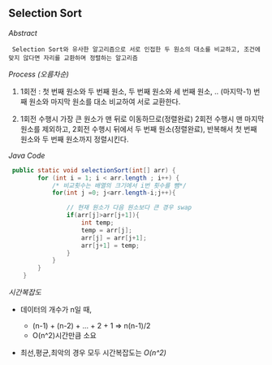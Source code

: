 <h2> Selection Sort </h2>
<em>Abstract</em>

     Selection Sort와 유사한 알고리즘으로 서로 인접한 두 원소의 대소를 비교하고, 조건에 맞지 않다면 자리를 교환하며 정렬하는 알고리즘

<em>Process (오름차순)</em>

1.  1회전 : 첫 번째 원소와 두 번째 원소, 두 번째 원소와 세 번째 원소, .. (마지막-1) 번째 원소와 마지막 원소를 대소 비교하여 서로 교환한다.

2.  1회전 수행시 가장 큰 원소가 맨 뒤로 이동하므로(정렬완료) 2회전 수행시 맨 마지막 원소를 제외하고, 2회전 수행시 뒤에서 두 번째 원소(정렬완료), 반복해서 첫 번째 원소와 두 번째 원소까지 정렬시킨다.

<em>Java Code</em>

```java
 public static void selectionSort(int[] arr) {
        for (int i = 1; i < arr.length ; i++) {
            /* 비교횟수는 배열의 크기에서 i번 횟수를 뺌*/
            for(int j =0; j<arr.length-i;j++){

                // 현재 원소가 다음 원소보다 큰 경우 swap
                if(arr[j]>arr[j+1]){
                    int temp;
                    temp = arr[j];
                    arr[j] = arr[j+1];
                    arr[j+1] = temp;
                }
            }
        }
    }
```

<em>시간복잡도</em>

- 데이터의 개수가 n일 때,

  - (n-1) + (n-2) + ... + 2 + 1 => n(n-1)/2
  - O(n^2)시간만큼 소요

- 최선,평균,최악의 경우 모두 시간복잡도는 <em>O(n^2)</em>
